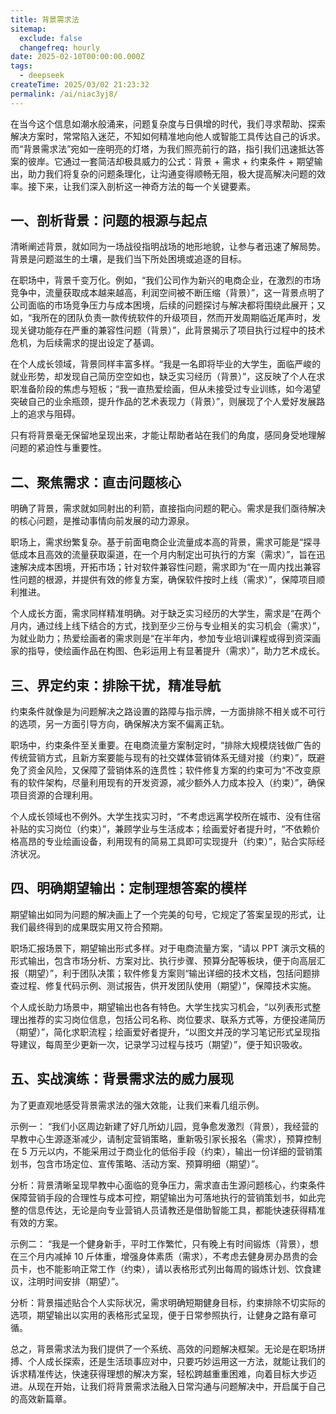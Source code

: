 ```yaml
---
title: 背景需求法
sitemap:
  exclude: false
  changefreq: hourly
date: 2025-02-10T00:00:00.000Z
tags:
  - deepseek
createTime: 2025/03/02 21:23:32
permalink: /ai/niac3yj8/
---
```


在当今这个信息如潮水般涌来，问题复杂度与日俱增的时代，我们寻求帮助、探索解决方案时，常常陷入迷茫，不知如何精准地向他人或智能工具传达自己的诉求。而“背景需求法”宛如一座明亮的灯塔，为我们照亮前行的路，指引我们迅速抵达答案的彼岸。它通过一套简洁却极具威力的公式：背景 + 需求 + 约束条件 + 期望输出，助力我们将复杂的问题条理化，让沟通变得顺畅无阻，极大提高解决问题的效率。接下来，让我们深入剖析这一神奇方法的每一个关键要素。

## 一、剖析背景：问题的根源与起点
清晰阐述背景，就如同为一场战役指明战场的地形地貌，让参与者迅速了解局势。背景是问题滋生的土壤，是我们当下所处困境或追逐的目标。

在职场中，背景千变万化。例如，“我们公司作为新兴的电商企业，在激烈的市场竞争中，流量获取成本越来越高，利润空间被不断压缩（背景）”，这一背景点明了公司面临的市场竞争压力与成本困境，后续的问题探讨与解决都将围绕此展开；又如，“我所在的团队负责一款传统软件的升级项目，然而开发周期临近尾声时，发现关键功能存在严重的兼容性问题（背景）”，此背景揭示了项目执行过程中的技术危机，为后续需求的提出设定了基调。

在个人成长领域，背景同样丰富多样。“我是一名即将毕业的大学生，面临严峻的就业形势，却发现自己简历空空如也，缺乏实习经历（背景）”，这反映了个人在求职准备阶段的焦虑与短板；“我一直热爱绘画，但从未接受过专业训练，如今渴望突破自己的业余瓶颈，提升作品的艺术表现力（背景）”，则展现了个人爱好发展路上的追求与阻碍。

只有将背景毫无保留地呈现出来，才能让帮助者站在我们的角度，感同身受地理解问题的紧迫性与重要性。

## 二、聚焦需求：直击问题核心
明确了背景，需求就如同射出的利箭，直接指向问题的靶心。需求是我们亟待解决的核心问题，是推动事情向前发展的动力源泉。

职场上，需求纷繁复杂。基于前面电商企业流量成本高的背景，需求可能是“探寻低成本且高效的流量获取渠道，在一个月内制定出可执行的方案（需求）”，旨在迅速解决成本困境，开拓市场；针对软件兼容性问题，需求即为“在一周内找出兼容性问题的根源，并提供有效的修复方案，确保软件按时上线（需求）”，保障项目顺利推进。

个人成长方面，需求同样精准明确。对于缺乏实习经历的大学生，需求是“在两个月内，通过线上线下结合的方式，找到至少三份与专业相关的实习机会（需求）”，为就业助力；热爱绘画者的需求则是“在半年内，参加专业培训课程或得到资深画家的指导，使绘画作品在构图、色彩运用上有显著提升（需求）”，助力艺术成长。

## 三、界定约束：排除干扰，精准导航
约束条件就像是为问题解决之路设置的路障与指示牌，一方面排除不相关或不可行的选项，另一方面引导方向，确保解决方案不偏离正轨。

职场中，约束条件至关重要。在电商流量方案制定时，“排除大规模烧钱做广告的传统营销方式，且新方案要能与现有的社交媒体营销体系无缝对接（约束）”，既避免了资金风险，又保障了营销体系的连贯性；软件修复方案的约束可为“不改变原有的软件架构，尽量利用现有的开发资源，减少额外人力成本投入（约束）”，确保项目资源的合理利用。

个人成长领域也不例外。大学生找实习时，“不考虑远离学校所在城市、没有住宿补贴的实习岗位（约束）”，兼顾学业与生活成本；绘画爱好者提升时，“不依赖价格高昂的专业绘画设备，利用现有的简易工具即可实现提升（约束）”，贴合实际经济状况。

## 四、明确期望输出：定制理想答案的模样
期望输出如同为问题的解决画上了一个完美的句号，它规定了答案呈现的形式，让我们最终得到的成果既实用又符合预期。

职场汇报场景下，期望输出形式多样。对于电商流量方案，“请以 PPT 演示文稿的形式输出，包含市场分析、方案对比、执行步骤、预算分配等板块，便于向高层汇报（期望）”，利于团队决策；软件修复方案则“输出详细的技术文档，包括问题排查过程、修复代码示例、测试报告，供开发团队使用（期望）”，保障技术实施。

个人成长助力场景中，期望输出也各有特色。大学生找实习机会，“以列表形式整理出推荐的实习岗位信息，包括公司名称、岗位要求、联系方式等，方便投递简历（期望）”，简化求职流程；绘画爱好者提升，“以图文并茂的学习笔记形式呈现指导建议，每周至少更新一次，记录学习过程与技巧（期望）”，便于知识吸收。

## 五、实战演练：背景需求法的威力展现
为了更直观地感受背景需求法的强大效能，让我们来看几组示例。

示例一：
“我们小区周边新建了好几所幼儿园，竞争愈发激烈（背景），我经营的早教中心生源逐渐减少，请制定营销策略，重新吸引家长报名（需求），预算控制在 5 万元以内，不能采用过于商业化的低俗手段（约束），输出一份详细的营销策划书，包含市场定位、宣传策略、活动方案、预算明细（期望）”。

分析：背景清晰呈现早教中心面临的竞争压力，需求直击生源问题核心，约束条件保障营销手段的合理性与成本可控，期望输出为可落地执行的营销策划书，如此完整的信息传达，无论是向专业营销人员请教还是借助智能工具，都能快速获得精准有效的方案。

示例二：
“我是一个健身新手，平时工作繁忙，只有晚上有时间锻炼（背景），想在三个月内减掉 10 斤体重，增强身体素质（需求），不考虑去健身房办昂贵的会员卡，也不能影响正常工作（约束），请以表格形式列出每周的锻炼计划、饮食建议，注明时间安排（期望）”。

分析：背景描述贴合个人实际状况，需求明确短期健身目标，约束排除不切实际的选项，期望输出以实用的表格形式呈现，便于日常参照执行，让健身之路有章可循。

总之，背景需求法为我们提供了一个系统、高效的问题解决框架。无论是在职场拼搏、个人成长探索，还是生活琐事应对中，只要巧妙运用这一方法，就能让我们的诉求精准传达，快速获得理想的解决方案，轻松跨越重重困难，向着目标大步迈进。从现在开始，让我们将背景需求法融入日常沟通与问题解决中，开启属于自己的高效新篇章。 